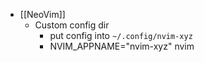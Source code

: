 - [[NeoVim]]
	- Custom config dir
		- put config into `~/.config/nvim-xyz`
		- NVIM_APPNAME="nvim-xyz" nvim
